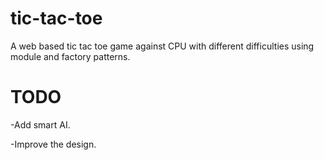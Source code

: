 # tic-tac-toe
A web based tic tac toe game against CPU with different difficulties using module and factory patterns.
# TODO
-Add smart AI.

-Improve the design.
